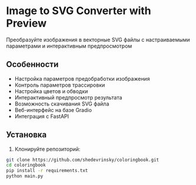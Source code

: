 # Image to SVG Converter with Preview

Преобразуйте изображения в векторные SVG файлы с настраиваемыми параметрами и интерактивным предпросмотром
## Особенности

- Настройка параметров предобработки изображения
- Контроль параметров трассировки
- Настройка цветов и обводки
- Интерактивный предпросмотр результата
- Возможность скачивания SVG файла
- Веб-интерфейс на базе Gradio
- Интеграция с FastAPI

## Установка

1. Клонируйте репозиторий:
```bash
git clone https://github.com/shedevrinsky/coloringbook.git
cd coloringbook
pip install -r requirements.txt
python main.py
